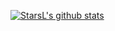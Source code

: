 [![StarsL's github stats](https://github-readme-stats.vercel.app/api?username=starsliao&show_icons=true&count_private=true)](https://starsl.cn)
